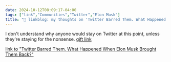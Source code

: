 ```yaml
---
date: 2024-10-12T08:09:17-04:00
tags: ["link","Communities","Twitter","Elon Musk"]
title: "🔗 linkblog: my thoughts on 'Twitter Barred Them. What Happened When Elon Musk Brought Them Back?'"
---
```

I don't understand why anyone would stay on Twitter at this point, unless they're staying for the nonsense. [gift link](https://www.nytimes.com/2024/10/12/technology/x-misinformation-social-media.html?unlocked_article_code=1.Rk4.LNls.BFs9Mp2VUA17&smid=url-share)

[link to "Twitter Barred Them. What Happened When Elon Musk Brought Them Back?"](https://www.nytimes.com/2024/10/12/technology/x-misinformation-social-media.html)